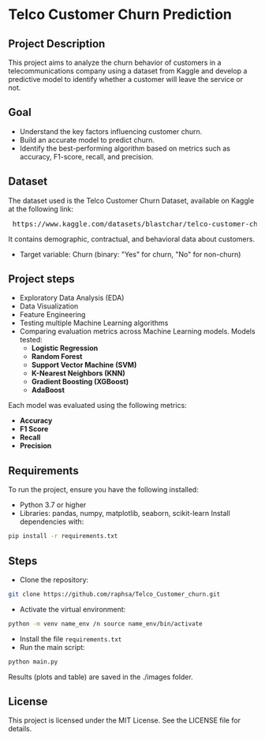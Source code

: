 # Telco Customer Churn Prediction
## Project Description
This project aims to analyze the churn behavior of customers in a telecommunications company using a dataset from Kaggle and develop a predictive model to identify whether a customer will leave the service or not.

## Goal
- Understand the key factors influencing customer churn.
- Build an accurate model to predict churn.
- Identify the best-performing algorithm based on metrics such as accuracy, F1-score, recall, and precision.

## Dataset
The dataset used is the Telco Customer Churn Dataset, available on Kaggle at the following link:
<pre> https://www.kaggle.com/datasets/blastchar/telco-customer-churn </pre>
It contains demographic, contractual, and behavioral data about customers.
- Target variable: Churn (binary: "Yes" for churn, "No" for non-churn)

## Project steps
- Exploratory Data Analysis (EDA)
- Data Visualization
- Feature Engineering
- Testing multiple Machine Learning algorithms
- Comparing evaluation metrics across Machine Learning models. Models tested:
	- **Logistic Regression**
	- **Random Forest**
	- **Support Vector Machine (SVM)**
	- **K-Nearest Neighbors (KNN)**
	- **Gradient Boosting (XGBoost)**
	- **AdaBoost**

Each model was evaluated using the following metrics:
- **Accuracy**
- **F1 Score**
- **Recall**
- **Precision**

## Requirements
To run the project, ensure you have the following installed:
- Python 3.7 or higher
- Libraries: pandas, numpy, matplotlib, seaborn, scikit-learn
Install dependencies with:

```bash
pip install -r requirements.txt 
```

## Steps
- Clone the repository:

```bash
git clone https://github.com/raphsa/Telco_Customer_churn.git
```

- Activate the virtual environment:

```bash
python -m venv name_env /n source name_env/bin/activate
```

- Install the file ```requirements.txt```
- Run the main script:

```bash
python main.py
```

Results (plots and table) are saved in the ./images folder.
## License
This project is licensed under the MIT License. See the LICENSE file for details.